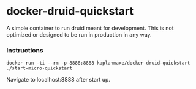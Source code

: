 # docker-druid-quickstart

A simple container to run druid meant for development. This is not optimized or designed to be run in production in any way.

### Instructions

```
docker run -ti --rm -p 8888:8888 kaplanmaxe/docker-druid-quickstart ./start-micro-quickstart
```

Navigate to localhost:8888 after start up.